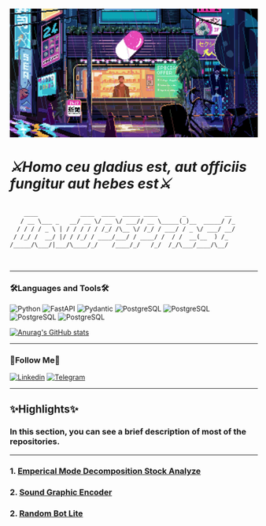 ![Header](https://github.com/Andy666Fox/Andy666Fox/blob/main/assets/header_7.gif?raw=true)

# ***⚔️Homo ceu gladius est, aut officiis fungitur aut hebes est⚔️***


```

    ____            ____  ____  _____ ____       _           __ 
   / __ \___ _   __/ __ \/ __ \/ ___// __ \_____(_)__  _____/ /_
  / / / / _ \ | / / / / / /_/ /\__ \/ /_/ / ___/ / _ \/ ___/ __/
 / /_/ /  __/ |/ / /_/ / ____/___/ / ____/ /  / /  __(__  ) /_  
/_____/\___/|___/\____/_/    /____/_/   /_/  /_/\___/____/\__/  
                                                                
       
```
---


### **🛠️Languages and Tools🛠️**


![Python](https://img.shields.io/badge/-Python-00ff1a?style=for-the-badge&logo=python&logoColor=000000)
![FastAPI](https://img.shields.io/badge/-Ansible-40ff00?style=for-the-badge&logo=ansible&logoColor=000000)
![Pydantic](https://img.shields.io/badge/-Terraform-ffd90?style=for-the-badge&logo=terraform&logoColor=000000)
![PostgreSQL](https://img.shields.io/badge/-Kubernetes-ff7b00?style=for-the-badge&logo=kubernetes&logoColor=000000)
![PostgreSQL](https://img.shields.io/badge/-ArgoCD-ff7b00?style=for-the-badge&logo=argocd&logoColor=000000)
![PostgreSQL](https://img.shields.io/badge/-Linux-ff7b00?style=for-the-badge&logo=linux&logoColor=000000)
![PostgreSQL](https://img.shields.io/badge/-PostgreSQL-ff7b00?style=for-the-badge&logo=postgresql&logoColor=000000)




[![Anurag's GitHub stats](https://github-readme-stats.vercel.app/api?username=Andy666Fox&show_icons=true&theme=radical)](https://github.com/anuraghazra/github-readme-stats)


---

### **🚩Follow Me🚩**


[![Linkedin](https://img.shields.io/badge/-Linkedin-ff005d?style=for-the-badge&logo=linkedin&logoColor=000000)](https://www.linkedin.com/in/heavyarmor/)
[![Telegram](https://img.shields.io/badge/-Telegram-ff00b3?style=for-the-badge&logo=telegram&logoColor=000000)](https://t.me/heavy_armor)

---

## **✨Highlights✨**
### In this section, you can see a brief description of most of the repositories.

---

### 1. [Emperical Mode Decomposition Stock Analyze](https://github.com/Andy666Fox/emd_traiding)
### 2. [Sound Graphic Encoder](https://github.com/Andy666Fox/SGE)
### 2. [Random Bot Lite](https://github.com/Andy666Fox/random_bot_lite)

